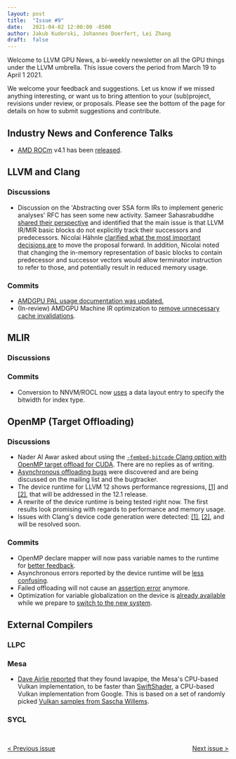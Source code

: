 ```yaml
---
layout: post
title:  "Issue #9"
date:   2021-04-02 12:00:00 -0500
author: Jakub Kuderski, Johannes Doerfert, Lei Zhang
draft:  false
---
```


Welcome to LLVM GPU News, a bi-weekly newsletter on all the GPU things under the LLVM umbrella.
This issue covers the period from March 19 to April 1 2021.

We welcome your feedback and suggestions. Let us know if we missed anything interesting, or want us to bring attention to your (sub)project, revisions under review, or proposals. Please see the bottom of the page for details on how to submit suggestions and contribute.


## Industry News and Conference Talks

*  [AMD ROCm](https://github.com/RadeonOpenCompute/ROCm) v4.1 has been [released](https://github.com/RadeonOpenCompute/ROCm/releases/tag/rocm-4.1.0).

##  LLVM and Clang

### Discussions

*  Discussion on the 'Abstracting over SSA form IRs to implement generic analyses' RFC has seen some new activity. Sameer Sahasrabuddhe [shared their perspective](https://lists.llvm.org/pipermail/llvm-dev/2021-March/149523.html) and identified that the main issue is that LLVM IR/MIR basic blocks do not explicitly track their successors and predecessors. Nicolai Hähnle [clarified what the most important decisions are](https://lists.llvm.org/pipermail/llvm-dev/2021-March/149560.html) to move the proposal forward. In addition, Nicolai noted that changing the in-memory representation of basic blocks to contain predecessor and successor vectors would allow terminator instruction to refer to those, and potentially result in reduced memory usage.

### Commits

*  [AMDGPU PAL usage documentation was updated.](https://reviews.llvm.org/D93125)
*  (In-review) AMDGPU Machine IR optimization to [remove unnecessary cache invalidations](https://reviews.llvm.org/D99128).

## MLIR

### Discussions

### Commits

*  Conversion to NNVM/ROCL now [uses](https://reviews.llvm.org/D98937) a data layout entry to specify the bitwidth for index type.

## OpenMP (Target Offloading)

### Discussions

*  Nader Al Awar asked about using the [`-fembed-bitcode` Clang option with OpenMP target offload for CUDA](https://lists.llvm.org/pipermail/llvm-dev/2021-March/149529.html). There are no replies as of writing.
*  [Asynchronous offloading bugs](https://bugs.llvm.org/show_bug.cgi?id=49816) were discovered and are being discussed on the mailing list and the bugtracker.
*  The device runtime for LLVM 12 shows performance regressions, [\[1\]](https://bugs.llvm.org/show_bug.cgi?id=49752) and [\[2\]](https://bugs.llvm.org/show_bug.cgi?id=49764), that will be addressed in the 12.1 release.
*  A rewrite of the device runtime is being tested right now. The first results look promising with regards to performance and memory usage.
*  Issues with Clang's device code generation were detected: [\[1\]](https://bugs.llvm.org/show_bug.cgi?id=49779), [\[2\]](https://bugs.llvm.org/show_bug.cgi?id=49777), and will be resolved soon.

### Commits

*  OpenMP declare mapper will now pass variable names to the runtime for [better feedback](https://reviews.llvm.org/D99681).
*  Asynchronous errors reported by the device runtime will be [less confusing](https://reviews.llvm.org/D99510).
*  Failed offloading will not cause an [assertion error](https://reviews.llvm.org/D99443) anymore.
*  Optimization for variable globalization on the device is [already available](https://reviews.llvm.org/D97818) while we prepare to [switch to the new system](https://reviews.llvm.org/D97680).

## External Compilers

### LLPC

### Mesa

*  [Dave Airlie reported](https://airlied.blogspot.com/2021/03/sketchy-vulkan-benchmarks-lavapipe-vs.html) that they found lavapipe, the Mesa's CPU-based Vulkan implementation, to be faster than [SwiftShader](https://github.com/google/swiftshader), a CPU-based Vulkan implementation from Google. This is based on a set of randomly picked [Vulkan samples from Sascha Willems](https://github.com/SaschaWillems/Vulkan).

### SYCL

<br/>
<p style="text-align:left;">
    <a href="{% post_url 2021-03-19-issue-8 %}"> < Previous issue</a>
    <span style="float:right;">
        <a href="{% post_url 2021-04-16-issue-10 %}"> Next issue > </a>
    </span>
</p>
